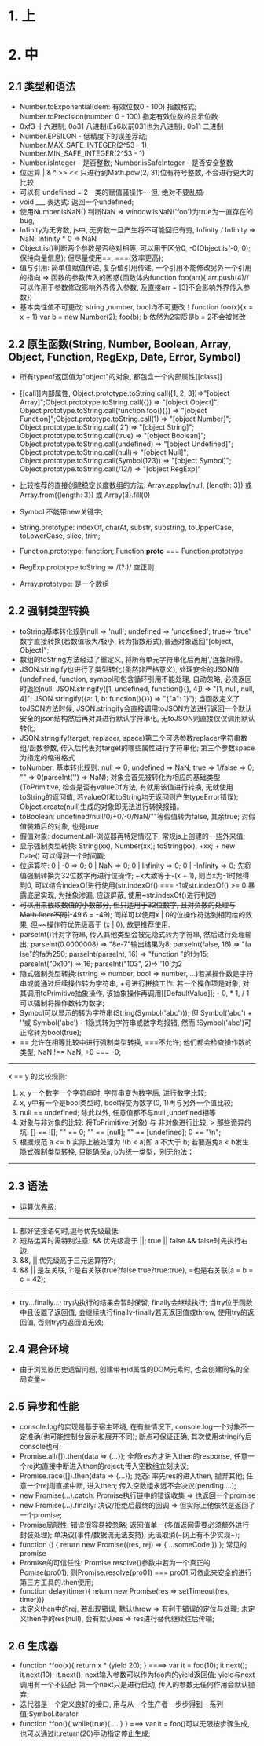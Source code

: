 
# 1. 上


# 2. 中

## 2.1 类型和语法
* Number.toExponential(dem: 有效位数0 - 100) 指数格式; Number.toPrecision(number: 0 - 100) 指定有效位数的显示位数
* 0xf3 十六进制; 0o31 八进制(Es6以前031也为八进制); 0b11 二进制
* Number.EPSILON - 低精度下的误差浮动; Number.MAX_SAFE_INTEGER(2^53 - 1), Number.MIN_SAFE_INTEGER(2^53 - 1)
* Number.isInteger - 是否整数; Number.isSafeInteger - 是否安全整数
* 位运算 | & ^ >> << 只进行到Math.pow(2, 31)位有符号整数, 不会进行更大的比较
* 可以有 undefined = 2一类的赋值骚操作····但, 绝对不要乱搞·
* void ___ 表达式: 返回一个undefined;
* 使用Number.isNaN() 判断NaN => window.isNaN('foo')为true为一直存在的bug, 
* Infinity为无穷数, js中, 无穷数一旦产生将不可能回归有穷, Infinity / Infinity => NaN; Infinity * 0 => NaN
* Object.is()判断两个参数是否绝对相等, 可以用于区分0, -0(Object.is(-0, 0);保持向量信息); 但尽量使用==, ===(效率更高);
* 值与引用: 简单值赋值传递, 复杂值引用传递, 一个引用不能修改另外一个引用的指向 => 函数的参数传入的困惑(函数体内function foo(arr){ arr.push(4)// 可以作用于参数修改影响外界传入参数, 及直接arr = [3]不会影响外界传入参数})
* 基本类性值不可更改: string ,number, bool均不可更改！function foo(x){x = x + 1} var b = new Number(2); foo(b); b 依然为2实质是b = 2不会被修改

## 2.2 原生函数(String, Number, Boolean, Array, Object, Function, RegExp, Date, Error, Symbol)
* 所有typeof返回值为"object"的对象, 都包含一个内部属性[[class]]

* [[call]]内部属性, Object.prototype.toString.call([1, 2, 3])=>"[object Array]";Object.prototype.toString.call({}) => "[object Object]"; Object.prototype.toString.call(function foo(){}) => "[object Function]";Object.prototype.toString.call(1) => "[object Number]"; Object.prototype.toString.call('2') => "[object String]"; Object.prototype.toString.call(true) => "[object Boolean]"; Object.prototype.toString.call(undefined) => "[object Undefined]"; Object.prototype.toString.call(null)=> "[object Null]"; Object.prototype.toString.call(Symbol(123)) => "[object Symbol]"; Object.prototype.toString.call(/12/) => "[object RegExp]"
* 比较推荐的直接创建稳定长度数组的方法: Array.applay(null, {length: 3}) 或 Array.from({length: 3}) 或 Array(3).fill(0)
* Symbol 不能带new关键字;
* String.prototype: indexOf, charAt, substr, substring, toUpperCase, toLowerCase, slice, trim;
* Function.prototype: function; Function.__proto__ === Function.prototype
* RegExp.prototype.toString => /(?:)/ 空正则
* Array.prototype: 是一个数组

## 2.2 强制类型转换
* toString基本转化规则null => 'null'; undefined => 'undefined'; true=> 'true' 数字直接转换(若数值极大/极小, 转为指数形式);普通对象返回"[object, Object]";
* 数组的toString方法经过了重定义, 将所有单元字符串化后再用','连接所得。
* JSON.stringify也进行了类型转化(虽然非严格意义), 处理安全的JSON值(undefined, function, symbol和包含循环引用不能处理, 自动忽略, 必须返回时返回null: JSON.stringify([1, undefined, function(){}, 4]) => "[1, null, null, 4]"; JSON.stringify({a: 1, b: function(){}}) => "{"a": 1}"); 当函数定义了toJSON方法时候, JSON.stringify会直接调用toJSON方法进行返回一个默认安全的json结构然后再对其进行默认字符串化, 无toJSON则直接仅仅调用默认转化;
* JSON.stringify(target, replacer, space)第二个可选参数replacer字符串数组/函数参数, 传入后代表对target的哪些属性进行字符串化; 第三个参数space为指定的缩进格式
* toNumber: 基本转化规则: null => 0; undefined => NaN; true => 1/false => 0; "" => 0(parseInt('') => NaN); 对象会首先被转化为相应的基础类型(ToPrimitive, 检查是否有valueOf方法, 有就用该值进行转换, 无就使用toString的返回值, 若valueOf和toString均无返回则产生typeError错误); Object.create(null)生成的对象即无法进行转换报错。
* toBoolean: undefined/null/0/+0/-0/NaN/""等假值转为false, 其余true; 对假值装箱后的对象, 也是true
* 假值对象: document.all-浏览器再特定情况下, 常规js上创建的一些外来值;
* 显示强制类型转换: String(xx), Number(xx); toString(xx), +xx; + new Date() 可以得到一个时间戳;
* 位运算符: 0 | -0 => 0; 0 | NaN => 0; 0 | Infinity => 0; 0 | -Infinity => 0; 先将值强制转换为32位数字再进行位操作; ~x大致等于-(x + 1), 则当x为-1时候得到0, 可以结合indexOf进行使用(str.indexOf() === -1或str.indexOf() >= 0 暴露底层实现, 为抽象渗漏, 应该屏蔽, 使用~str.indexOf()进行判定)
* ~~可以用来截取数值的小数部分, 但只适用于32位数字, 且对负数的处理与Math.floor不同(~~-49.6 = -49); 同样可以使用x | 0的位操作符达到相同给的效果, 但~~操作符优先级高于 (x | 0), 故更推荐使用.
* parseInt()针对字符串, 传入其他类型会被先隐式转为字符串, 然后进行处理输出; parseInt(0.0000008) => "8e-7"输出结果为8; parseInt(false, 16) => "fa lse"的fa为250; parseInt(parseInt, 16) => "function "的f为15; parseInt("0x10") => 16; parseInt("103", 2)=> '10'为2
* 隐式强制类型转换:(string => number, bool => number, ...)若某操作数是字符串或能通过后续操作转为字符串, +号进行拼接工作: 若一个操作项是对象, 对其调用toPrimitive抽象操作, 该抽象操作再调用[[DefaultValue]]; - 0, * 1, / 1可以强制将操作数转为数字;
* Symbol可以显示的转为字符串(String(Symbol('abc'))); 但 Symbol('abc') + ''或 Symbol('abc') - 1隐式转为字符串或数字均报错, 然而!!Symbol('abc')可正常转为bool(true);
* == 允许在相等比较中进行强制类型转换, ===不允许; 他们都会检查操作数的类型; NaN !== NaN, +0 === -0;
******
x == y 的比较规则:
1. x, y一个数字一个字符串时, 字符串变为数字后, 进行数字比较;
2. x, y中有一个是bool类型时, bool将变为数字(0, 1)再与另外一个值比较;
3. null == undefined; 除此以外, 任意值都不与null ,undefined相等
4. 对象与非对象的比较: 将ToPrimitive(对象) 与 非对象进行比较; > 那些诡异的坑: [] == ![]; "" == 0; "" == [null]; "" == [undefined]; 0 == "\n";
5. 根据规范 a <= b 实际上被处理为 !(b < a)即 a 不大于 b; 若要避免a < b发生隐式强制类型转换, 只能确保a, b为统一类型，别无他法；
*******

## 2.3 语法
* 运算优先级: 
******************
1. 都好链接语句时,逗号优先级最低;
2. 短路运算时需特别注意: && 优先级高于 ||; true || false && false时先执行右边;
3. &&, || 优先级高于三元运算符?:;
4. && || 是左关联, ?:是右关联(true?false:true?true:true), =也是右关联(a = b = c = 42);
******************
* try...finally...; try内执行的结果会暂时保留, finally会继续执行; 当try位于函数中且设置了返回值, 会继续执行finally-finally若无返回值或throw, 使用try的返回值, 否则try内返回值无效; 

## 2.4 混合环境 
* 由于浏览器历史遗留问题, 创建带有id属性的DOM元素时, 也会创建同名的全局变量~

## 2.5 异步和性能
* console.log的实现是基于宿主环境, 在有些情况下, console.log一个对象不一定准确(也可能控制台展示和展开不同); 断点可保证正确, 其次使用stringify后console也可;
* Promise.all([]).then(data => {...}); 全部res方才进入then的response, 任意一个rej均直接中断进入then的reject;传入空数组立刻决议;
* Promise.race([]).then(data => {...}); 竞态: 率先res的进入then, 抛弃其他; 任意一个rej则直接中断, 进入then; 传入空数组永远不会决议(pending....);
* new Promise(...).catch: Promise执行链中的错误收集 => 也返回一个promise
* new Promise(...).finally: 决议/拒绝后最终的回调 => 但实际上他依然是返回了一个promise;
* Promise局限性: 错误很容易被忽略; 返回值单一(多值返回需要必须额外进行封装处理); 单决议(事件/数据流无法支持); 无法取消(~网上有不少实现~);
* function () { return new Promise((res, rej) => { ...someCode }) }; 常见的promise
* Promise的可信任性: Promise.resolve()参数中若为一个真正的Pomise(pro01); 则Promise.resolve(pro01) === pro01;可依此来安全的进行第三方工具的.then使用;
* function delay(timer){ return new Promise(res => setTimeout(res, timer))}
* 未定义then中的rej, 若出现错误, 默认throw => 有利于错误的定位与处理; 未定义then中的res(null), 会有默认res => res进行替代继续往后传输;

## 2.6 生成器
* function *foo(x){ return x * (yield 20); }  ====> var it = foo(10); it.next(); it.next(10); it.next(); next输入参数可以作为foo内的yield返回值; yield与next调用有一个不匹配: 第一个next只是进行启动, 传入的参数无任何作用会默认抛弃;
* 迭代器是一个定义良好的接口, 用与从一个生产者一步步得到一系列值;Symbol.iterator
* function *foo(){ while(true){ ... } } ===> var it = foo()可以无限按步骤生成, 也可以通过it.return(20)手动指定停止生成;
